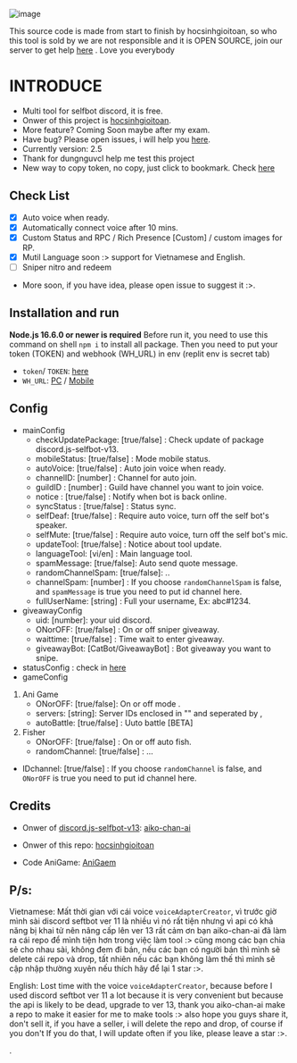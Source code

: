 ![image](https://media.discordapp.net/attachments/963047907030892558/976848772925624340/Status_-_Auto_Spam_Message_-_Auto_Ani_Game_-_Auto_Fisher_-_Giveaway_Sniper.png)

 This source code is made from start to finish by hocsinhgioitoan, so who this tool is sold by we are not responsible and it is OPEN SOURCE, join our server to get help [here](https://discord.gg/R7948YWRZP) . Love you everybody

# INTRODUCE

- Multi tool for selfbot discord, it is free.
- Onwer of this project is [hocsinhgioitoan](https://github.com/hocsinhgioitoan/).
- More feature? Coming Soon maybe after my exam.
- Have bug? Please open issues, i will help you [here](https://github.com/hocsinhgioitoan/Auto-Voice-/issues).
- Currently version: 2.5
- Thank for dungnguvcl help me test this project
- New way to copy token, no copy, just click to bookmark. Check [here](https://github.com/hocsinhgioitoan/Multi-tool/blob/main/docs/Token.md#new-method)

## Check List

- [x] Auto voice when ready.
- [x] Automatically connect voice after 10 mins.
- [x] Custom Status and RPC / Rich Presence [Custom] / custom images for RP.
- [x] Mutil Language soon :> support for Vietnamese and English.
- [ ] Sniper nitro and redeem
- More soon, if you have idea, please open issue to suggest it :>.

## Installation and run

**Node.js 16.6.0 or newer is required**
Before run it, you need to use this command on shell `npm i` to install all package.
Then you need to put your token (TOKEN) and webhook (WH_URL) in env (replit env is secret tab)

- `token`/ `TOKEN`: [here](https://github.com/hocsinhgioitoan/Mutil-tool/blob/main/docs/Token.md)
- `WH_URL`: [PC](https://www.youtube.com/watch?v=K8vgRWZnSZw) / [Mobile](https://www.youtube.com/watch?v=9oClR9rlkIc)

## Config

- mainConfig
  - checkUpdatePackage: [true/false] : Check update of package discord.js-selfbot-v13.
  - mobileStatus: [true/false] : Mode mobile status.
  - autoVoice: [true/false] : Auto join voice when ready.
  - channelID: [number] : Channel for auto join.
  - guildID : [number] : Guild have channel you want to join voice.
  - notice : [true/false] : Notify when bot is back online.
  - syncStatus : [true/false] : Status sync.
  - selfDeaf: [true/false] : Require auto voice, turn off the self bot's speaker.
  - selfMute: [true/false] : Require auto voice, turn off the self bot's mic.
  - updateTool: [true/false] : Notice about tool update.
  - languageTool: [vi/en] : Main language tool.
  - spamMessage: [true/false]: Auto send quote message.
  - randomChannelSpam: [true/false]: ..
  - channelSpam: [number] : If you choose `randomChannelSpam` is false, and `spamMessage` is true
    you need to put id channel here.
  - fullUserName: [string] : Full your username, Ex: abc#1234.
- giveawayConfig
  - uid: [number]: your uid discord.
  - ONorOFF: [true/false] : On or off sniper giveaway.
  - waittime: [true/false] : Time wait to enter giveaway.
  - giveawayBot: [CatBot/GiveawayBot] : Bot giveaway you want to snipe.
- statusConfig : check in [here](https://github.com/hocsinhgioitoan/Multi-tool/blob/main/docs/main.md)
- gameConfig

1. Ani Game
   - ONorOFF: [true/false]: On or off mode .
   - servers: [string]: Server IDs enclosed in "" and seperated by ,
   - autoBattle: [true/false] : Uuto battle [BETA]
2. Fisher
   - ONorOFF: [true/false] : On or off auto fish.
   - randomChannel: [true/false] : ...

- IDchannel: [true/false] : If you choose `randomChannel` is false, and `ONorOFF` is true
  you need to put id channel here.

## Credits

- Onwer of [discord.js-selfbot-v13](https://github.com/aiko-chan-ai/discord.js-selfbot-v13): [aiko-chan-ai](https://github.com/aiko-chan-ai/)

- Onwer of this repo: [hocsinhgioitoan](https://github.com/hocsinhgioitoan/)
- Code AniGame: [AniGaem](https://github.com/MaxMady/AniGaem)

## P/s:

Vietnamese: Mất thời gian với cái voice `voiceAdapterCreator`, vì trước giờ mình sài discord seftbot ver 11 là nhiều vì nó rất tiện nhưng vì api có khả năng bị khai tử nên nâng cấp lên ver 13 rất cảm ơn bạn aiko-chan-ai đã làm ra cái repo để mình tiện hơn trong việc làm tool :> cũng mong các bạn chia sẻ cho nhau sài, không đem đi bán, nếu các bạn có người bán thì mình sẽ delete cái repo và drop, tất nhiên nếu các bạn không làm thế thì mình sẽ cập nhập thường xuyên nếu thích hãy để lại 1 star :>.

English: Lost time with the voice `voiceAdapterCreator`, because before I used discord seftbot ver 11 a lot because it is very convenient but because the api is likely to be dead, upgrade to ver 13, thank you aiko-chan-ai make a repo to make it easier for me to make tools :> also hope you guys share it, don't sell it, if you have a seller, i will delete the repo and drop, of course if you don't If you do that, I will update often if you like, please leave a star :>.

.
